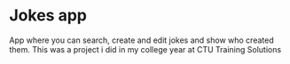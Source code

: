 # Jokes app
App where you can search, create and edit jokes and show who created them.
This was a project i did in my college year at CTU Training Solutions
